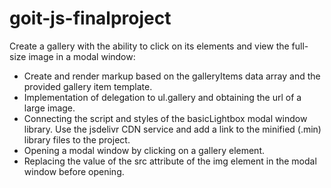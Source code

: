 # goit-js-finalproject

Create a gallery with the ability to click on its elements and view the full-size image in a modal window:
-  Create and render markup based on the galleryItems data array and the provided gallery item template.
-  Implementation of delegation to ul.gallery and obtaining the url of a large image.
-  Connecting the script and styles of the basicLightbox modal window library. Use the jsdelivr CDN service and add a link to the minified (.min) library files to the project.
-  Opening a modal window by clicking on a gallery element.
-  Replacing the value of the src attribute of the img element in the modal window before opening.
